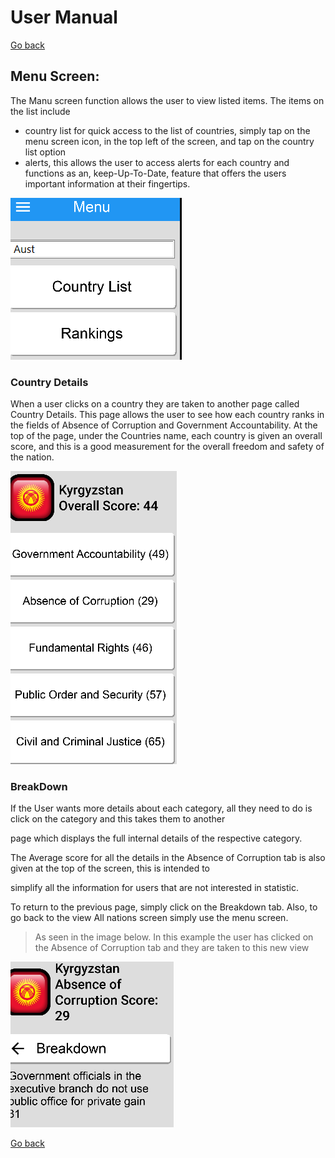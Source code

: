 # User Manual

[Go back](./index.html)

## Menu Screen:

The Manu screen function allows the user to view listed items. The items on the list include

- country list for quick access to the list of countries, simply tap on the menu screen icon, in the top left of the screen, and tap on the country list option
- alerts, this allows the user to access alerts for each country and functions as an, keep-Up-To-Date, feature that offers the users important information at their fingertips.

![HTML5 Icon](./images/searchbar.png)

### Country Details

When a user clicks on a country they are taken to another page called Country Details. This page allows the user to see how each country ranks in the fields of Absence of Corruption and Government Accountability. At the top of the page, under the Countries name, each country is given an overall score, and this is a good measurement for the overall freedom and safety of the nation.

![HTML5 Icon](./images/info.png)

### BreakDown

If the User wants more details about each category, all they need to do is click on the category and this takes them to another

page which displays the full internal details of the respective category.

The Average score for all the details in the Absence of Corruption tab is also given at the top of the screen, this is intended to

simplify all the information for users that are not interested in statistic.

To return to the previous page, simply click on the Breakdown tab. Also, to go back to the view All nations screen simply use the menu screen.

> As seen in the image below. In this example the user has clicked on the Absence of Corruption tab and they are taken to this new view

![HTML5 Icon](./images/break.png)

[Go back](./index.html)
